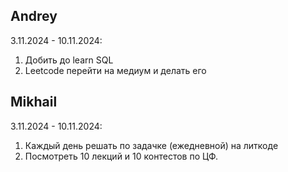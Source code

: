## Andrey
3.11.2024 - 10.11.2024:
1. Добить до learn SQL
2. Leetcode перейти на медиум и делать его

## Mikhail
3.11.2024 - 10.11.2024:
1. Каждый день решать по задачке (ежедневной) на литкоде
2. Посмотреть 10 лекций и 10 контестов по ЦФ. 